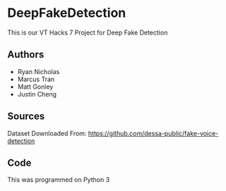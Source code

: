 # DeepFakeDetection
This is our VT Hacks 7 Project for Deep Fake Detection

## Authors
- Ryan Nicholas
- Marcus Tran
- Matt Gonley
- Justin Cheng

## Sources
Dataset Downloaded From: https://github.com/dessa-public/fake-voice-detection

## Code
This was programmed on Python 3
